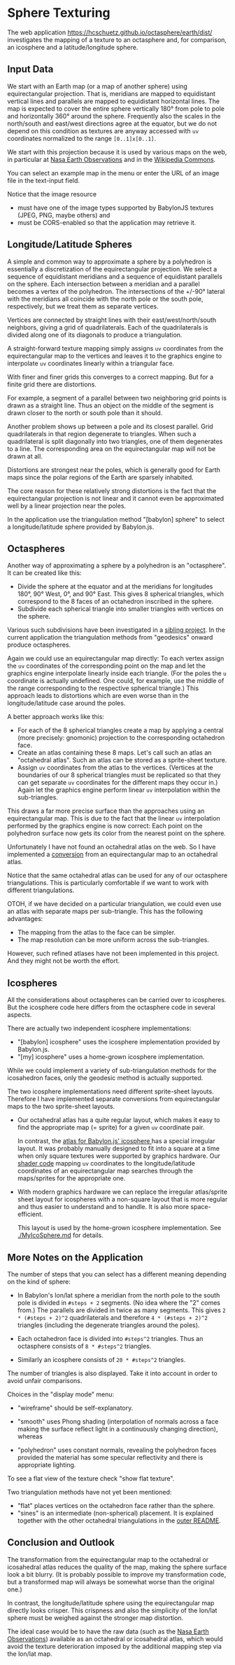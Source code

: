Sphere Texturing
================

The web application https://hcschuetz.github.io/octasphere/earth/dist/
investigates the mapping of a texture to an octasphere and, for comparison,
an icosphere and a latitude/longitude sphere.


Input Data
----------

We start with an Earth map (or a map of another sphere) using
equirectangular projection.
That is,
meridians are mapped to equidistant vertical lines and
parallels are mapped to equidistant horizontal lines.
The map is expected to cover the entire sphere
vertically 180° from pole to pole and
horizontally 360° around the sphere.
Frequently also the scales in the north/south and east/west directions agree
at the equator, but we do not depend on this condition as textures are anyway
accessed with `uv` coordinates normalized to the range `[0..1]x[0..1]`.

We start with this projection because it is used by various maps on the web,
in particular at [Nasa Earth Observations](https://neo.gsfc.nasa.gov/)
and in the [Wikipedia Commons](https://commons.wikimedia.org/w/index.php?search=equirectangular+projection&title=Special:MediaSearch&go=Go&type=image).

You can select an example map in the menu or enter the URL of an image file
in the text-input field.

Notice that the image resource
- must have one of the image types supported by BabylonJS textures
  (JPEG, PNG, maybe others) and
- must be CORS-enabled so that the application may retrieve it.


Longitude/Latitude Spheres
--------------------------

A simple and common way to approximate a sphere by a polyhedron
is essentially a discretization of the equirectangular projection.
We select a sequence of equidistant meridians and a sequence of equidistant
parallels on the sphere.  Each intersection between a meridian and a parallel
becomes a vertex of the polyhedron.  The intersections of the +/-90° lateral
with the meridians all coincide with the north pole or the south pole,
respectively, but we treat them as separate vertices.

Vertices are connected by straight lines with their east/west/north/south
neighbors, giving a grid of quadrilaterals.  Each of the quadrilaterals is
divided along one of its diagonals to produce a triangulation.

A straight-forward texture mapping simply assigns `uv` coordinates from the
equirectangular map to the vertices and leaves it to the graphics engine
to interpolate `uv` coordinates linearly within a triangular face.

With finer and finer grids this converges to a correct mapping.
But for a finite grid there are distortions.

For example, a segment of a parallel between two neighboring grid points
is drawn as a straight line.
Thus an object on the middle of the segment
is drawn closer to the north or south pole than it should.

Another problem shows up between a pole and its closest parallel.
Grid quadrilaterals in that region degenerate to triangles.
When such a quadrilateral is split diagonally into two triangles,
one of them degenerates to a line.
The corresponding area on the equirectangular map will not be drawn at all.

Distortions are strongest near the poles,
which is generally good for Earth maps
since the polar regions of the Earth are sparsely inhabited.

The core reason for these relatively strong distortions is the fact that the
equirectangular projection is not linear
and it cannot even be approximated well by a linear projection near the poles.

In the application use the triangulation method "[babylon] sphere" to select
a longitude/latitude sphere provided by Babylon.js.


Octaspheres
-----------

Another way of approximating a sphere by a polyhedron is an "octasphere".
It can be created like this:
- Divide the sphere at the equator and at the meridians for longitudes
  180°, 90° West, 0°, and 90° East.
  This gives 8 spherical triangles, which correspond to the 8 faces of an
  octahedron inscribed in the sphere.
- Subdivide each spherical triangle into smaller triangles with vertices
  on the sphere.

Various such subdivisions have been investigated in a
[sibling project](../lab/).
In the current application the triangulation methods from "geodesics"
onward produce octaspheres.

Again we could use an equirectangular map directly:
To each vertex assign the `uv` coordinates of the corresponding point on the map
and let the graphics engine interpolate linearly inside each triangle.
(For the poles the `u` coordinate is actually undefined.
One could, for example, use the middle of the range corresponding to the
respective spherical triangle.)
This approach leads to distortions which are even worse than in the
longitude/latitude case around the poles.

A better approach works like this:
- For each of the 8 spherical triangles create a map by applying a central
  (more precisely: gnomonic) projection to the corresponding octahedron face.
- Create an atlas containing these 8 maps.
  Let's call such an atlas an "octahedral atlas".
  Such an atlas can be stored as a sprite-sheet texture.
- Assign `uv` coordinates from the atlas to the vertices.
  (Vertices at the boundaries of our 8 spherical triangles must be replicated
  so that they can get separate `uv` coordinates for the different maps
  they occur in.)
  Again let the graphics engine perform linear `uv` interpolation within
  the sub-triangles.

This draws a far more precise surface than the approaches
using an equirectangular map.
This is due to the fact that
the linear `uv` interpolation performed by the graphics engine
is now correct:
Each point on the polyhedron surface now gets its color
from the nearest point on the sphere.

Unfortunately I have not found an octahedral atlas on the web.
So I have implemented a [conversion](src/OctaSprite.ts)
from an equirectangular map to an octahedral atlas.

Notice that the same octahedral atlas can be used for any of our octasphere
triangulations.
This is particularly comfortable
if we want to work with different triangulations.

OTOH, if we have decided on a particular triangulation,
we could even use an atlas with separate maps per sub-triangle.
This has the following advantages:
- The mapping from the atlas to the face can be simpler.
- The map resolution can be more uniform across the sub-triangles.

However, such refined atlases have not been implemented in this project.
And they might not be worth the effort.


Icospheres
----------

All the considerations about octaspheres can be carried over to icospheres.
But the icosphere code here differs from the octasphere code in several aspects.

There are actually two independent icosphere implementations:
- "[babylon] icosphere" uses the icosphere implementation
  provided by Babylon.js.
- "[my] icosphere" uses a home-grown icosphere implementation.

While we could implement a variety of sub-triangulation methods for the
icosahedron faces, only the geodesic method is actually supported.

The two icosphere implementations need different sprite-sheet layouts.
Therefore I have implemented separate conversions from equirectangular maps
to the two sprite-sheet layouts.

- Our octahedral atlas has a quite regular layout, which makes it easy to
  find the appropriate map (= sprite) for a given `uv` coordinate pair.

  In contrast, the [atlas for Babylon.js' icosphere
  ](https://github.com/BabylonJS/Babylon.js/blob/v4.0.0/src/Meshes/Builders/icoSphereBuilder.ts#L88)
  has a special irregular layout.
  It was probably manually designed to fit into a square
  at a time when only square textures were supported by graphics hardware.
  Our [shader code](src/IcoSprite.ts) mapping `uv` coordinates to the
  longitude/latitude coordinates of an equirectangular map
  searches through the maps/sprites for the appropriate one.

- With modern graphics hardware we can replace the irregular
  atlas/sprite sheet layout for icospheres with a non-square layout
  that is more regular and thus easier to understand and to handle.
  It is also more space-efficient.

  This layout is used by the home-grown icosphere implementation.
  See [./MyIcoSphere.md](./MyIcoSphere.md) for details.


More Notes on the Application
-----------------------------

The number of steps that you can select has a different meaning depending
on the kind of sphere:
- In Babylon's lon/lat sphere a meridian from the north pole to the south pole
  is divided in `#steps + 2` segments.  (No idea where the "2" comes from.)
  The parallels are divided in twice as many segments.
  This gives `2 * (#steps + 2)^2` quadrilaterals and therefore
  `4 * (#steps + 2)^2` triangles (including the degenerate triangles around
  the poles).

- Each octahedron face is divided into `#steps^2` triangles.
  Thus an octasphere consists of `8 * #steps^2` triangles.

- Similarly an icosphere consists of `20 * #steps^2` triangles.

The number of triangles is also displayed.
Take it into account in order to avoid unfair comparisons.

Choices in the "display mode" menu:
- "wireframe" should be self-explanatory.

- "smooth" uses Phong shading (interpolation of normals across a face
  making the surface reflect light in a continuously changing direction),
  whereas

- "polyhedron" uses constant normals, revealing the polyhedron faces
  provided the material has some specular reflectivity
  and there is appropriate lighting.

To see a flat view of the texture check "show flat texture".

Two triangulation methods have not yet been mentioned:
- "flat" places vertices on the octahedron face rather than the sphere.
- "sines" is an intermediate (non-spherical) placement.
  It is explained together with the other octahedral triangulations
  in the [outer README](../?tab=readme-ov-file#sine-based-mapping).


Conclusion and Outlook
----------------------

The transformation from the equirectangular map to the octahedral or
icosahedral atlas reduces the quality of the map,
making the sphere surface look a bit blurry.
(It is probably possible to improve my transformation code,
but a transformed map will always be somewhat worse than the original one.)

In contrast, the longitude/latitude sphere using the equirectangular map
directly looks crisper.
This crispness and also the simplicity of the lon/lat sphere
must be weighed against the stronger map distortion.

The ideal case would be to have the raw data (such as the
[Nasa Earth Observations](https://neo.gsfc.nasa.gov/)) available as an
octahedral or icosahedral atlas, which would avoid the texture deterioration
imposed by the additional mapping step via the lon/lat map.
